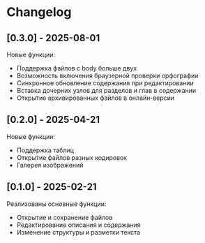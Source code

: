 # Changelog

<!-- ## [Unreleased] -->

## [0.3.0] - 2025-08-01

Новые функции:
- Поддержка файлов с body больше двух
- Возможность включения браузерной проверки орфографии
- Синхронное обновление содержания при редактировании
- Вставка дочерних узлов для разделов и глав в содержании
- Открытие архивированных файлов в онлайн-версии

## [0.2.0] - 2025-04-21

Новые функции:
- Поддержка таблиц
- Открытие файлов разных кодировок
- Галерея изображений

## [0.1.0] - 2025-02-21

Реализованы основные функции:
- Открытие и сохранение файлов
- Редактирование описания и содержания
- Изменение структуры и разметки текста